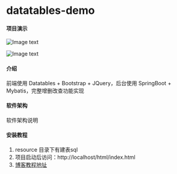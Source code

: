 # datatables-demo

#### 项目演示
![Image text](https://img-blog.csdnimg.cn/20200807174956744.gif)

![Image text](https://img-blog.csdnimg.cn/20200807175030957.gif)

#### 介绍
前端使用 Datatables + Bootstrap + JQuery，后台使用 SpringBoot + Mybatis，完整增删改查功能实现

#### 软件架构
软件架构说明


#### 安装教程

1.  resource 目录下有建表sql
2.  项目启动后访问：http://localhost/html/index.html
3.  [博客教程地址](https://blog.csdn.net/wsjzzcbq/article/details/107867480)  